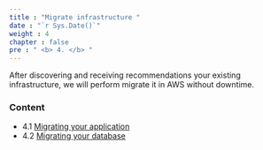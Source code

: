 ```yaml
---
title : "Migrate infrastructure "
date : "`r Sys.Date()`"
weight : 4
chapter : false
pre : " <b> 4. </b> "
---
```


After discovering and receiving recommendations your existing infrastructure, we will perform migrate it in AWS without downtime.

### Content
+ 4.1 [Migrating your application](../4-migratinginfrastructure/4.1-migratingyourapplication/)
+ 4.2 [Migrating your database](../4-migratinginfrastructure/4.2-migratingyourdatabase/)